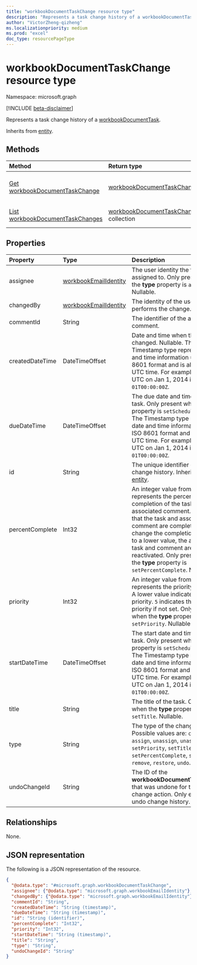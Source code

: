 ```yaml
---
title: "workbookDocumentTaskChange resource type"
description: "Represents a task change history of a workbookDocumentTask."
author: "VictorZheng-qizheng"
ms.localizationpriority: medium
ms.prod: "excel"
doc_type: resourcePageType
---
```


# workbookDocumentTaskChange resource type

Namespace: microsoft.graph

[!INCLUDE [beta-disclaimer](../../includes/beta-disclaimer.md)]

Represents a task change history of a [workbookDocumentTask](workbookdocumenttask.md).

Inherits from [entity](../resources/entity.md).

## Methods

|Method|Return type|Description|
|:---|:---|:---|
| [Get workbookDocumentTaskChange](../api/workbookdocumenttaskchange-get.md) | [workbookDocumentTaskChange](workbookdocumenttaskchange.md) | Get the properties and relationships of a [workbookDocumentTaskChange](../resources/workbookdocumenttaskchange.md) object. |
| [List workbookDocumentTaskChanges](../api/workbookdocumenttask-list-changes.md) | [workbookDocumentTaskChange](workbookdocumenttaskchange.md) collection | Get a list of [workbookDocumentTaskChange](workbookdocumenttaskchange.md) objects. |

## Properties

|Property|Type|Description|
|:---|:---|:---|
|assignee|[workbookEmailIdentity](workbookemailidentity.md)|The user identity the task is assigned to. Only present when the **type** property is `assign`. Nullable.|
|changedBy|[workbookEmailIdentity](workbookemailidentity.md)|The identity of the user who performs the change.|
|commentId|String|The identifier of the associated comment.|
|createdDateTime|DateTimeOffset|Date and time when the task was changed. Nullable. The Timestamp type represents date and time information using ISO 8601 format and is always in UTC time. For example, midnight UTC on Jan 1, 2014 is `2014-01-01T00:00:00Z`.|
|dueDateTime|DateTimeOffset|The due date and time for the task. Only present when the **type** property is `setSchedule`. Nullable. The Timestamp type represents date and time information using ISO 8601 format and is always in UTC time. For example, midnight UTC on Jan 1, 2014 is `2014-01-01T00:00:00Z`.|
|id|String|The unique identifier of the change history. Inherited from [entity](../resources/entity.md).|
|percentComplete|Int32|An integer value from `0` to `100` that represents the percentage of the completion of the task and associated comment. `100` means that the task and associated comment are completed. If you change the completion from `100` to a lower value, the associated task and comment are reactivated. Only present when the **type** property is `setPercentComplete`. Nullable.|
|priority|Int32|An integer value from `0` to `10` that represents the priority of the task. A lower value indicates a higher priority. `5` indicates the default priority if not set. Only present when the **type** property is `setPriority`. Nullable.|
|startDateTime|DateTimeOffset|The start date and time for the task. Only present when the **type** property is `setSchedule`. Nullable. The Timestamp type represents date and time information using ISO 8601 format and is always in UTC time. For example, midnight UTC on Jan 1, 2014 is `2014-01-01T00:00:00Z`.|
|title|String|The title of the task. Only present when the **type** property is `setTitle`. Nullable.|
|type|String|The type of the change history. Possible values are: `create`, `assign`, `unassign`, `unassignAll`, `setPriority`, `setTitle`, `setPercentComplete`, `setSchedule`, `remove`, `restore`, `undo`. |
|undoChangeId|String| The ID of the **workbookDocumentTaskChange** that was undone for the `undo` change action. Only exists on undo change history. Nullable.|

## Relationships

None.

## JSON representation

The following is a JSON representation of the resource.

<!-- {
  "blockType": "resource",
  "keyProperty": "id",
  "@odata.type": "microsoft.graph.workbookDocumentTaskChange",
  "baseType": "microsoft.graph.entity",
  "openType": false
}
-->
``` json
{
  "@odata.type": "#microsoft.graph.workbookDocumentTaskChange",
  "assignee": {"@odata.type": "microsoft.graph.workbookEmailIdentity"},
  "changedBy": {"@odata.type": "microsoft.graph.workbookEmailIdentity"},
  "commentId": "String",
  "createdDateTime": "String (timestamp)",
  "dueDateTime": "String (timestamp)",
  "id": "String (identifier)",
  "percentComplete": "Int32",
  "priority": "Int32",
  "startDateTime": "String (timestamp)",
  "title": "String",
  "type": "String",
  "undoChangeId": "String"
}
```
